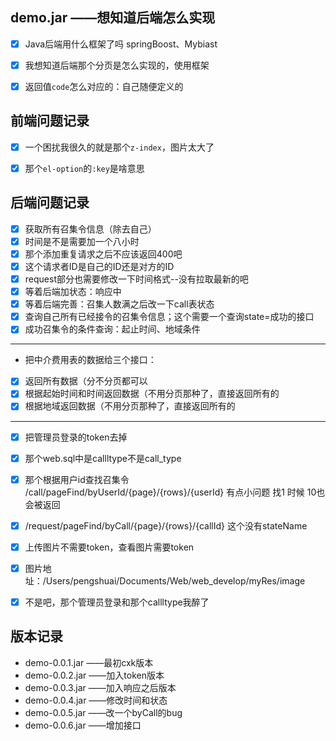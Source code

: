 ## demo.jar    ——想知道后端怎么实现

- [x] Java后端用什么框架了吗 springBoost、Mybiast
- [x] 我想知道后端那个分页是怎么实现的，使用框架
- [x] 返回值`code`怎么对应的：自己随便定义的



## 前端问题记录

- [x] 一个困扰我很久的就是那个`z-index`，图片太大了

- [x] 那个`el-option`的`:key`是啥意思



## 后端问题记录

- [x] 获取所有召集令信息（除去自己）
- [x] 时间是不是需要加一个八小时
- [x] 那个添加重复请求之后不应该返回400吧
- [x] 这个请求者ID是自己的ID还是对方的ID
- [x] request部分也需要修改一下时间格式--没有拉取最新的吧
- [x] 等着后端加状态：响应中
- [x] 等着后端完善：召集人数满之后改一下call表状态
- [x] 查询自己所有已经接令的召集令信息；这个需要一个查询state=成功的接口
- [x] 成功召集令的条件查询：起止时间、地域条件

---

- 把中介费用表的数据给三个接口：
- [x] 返回所有数据（分不分页都可以
- [x] 根据起始时间和时间返回数据（不用分页那种了，直接返回所有的
- [x] 根据地域返回数据（不用分页那种了，直接返回所有的

---

- [x] 把管理员登录的token去掉
- [x] 那个web.sql中是callltype不是call_type
- [x] 那个根据用户id查找召集令   /call/pageFind/byUserId/{page}/{rows}/{userId} 有点小问题 找1 时候 10也会被返回
- [x] /request/pageFind/byCall/{page}/{rows}/{callId}  这个没有stateName
- [x] 上传图片不需要token，查看图片需要token
- [x] 图片地址：/Users/pengshuai/Documents/Web/web_develop/myRes/image
- [x] 不是吧，那个管理员登录和那个callltype我醉了



## 版本记录

- demo-0.0.1.jar	——最初cxk版本
- demo-0.0.2.jar    ——加入token版本
- demo-0.0.3.jar    ——加入响应之后版本
- demo-0.0.4.jar    ——修改时间和状态
- demo-0.0.5.jar    ——改一个byCall的bug
- demo-0.0.6.jar    ——增加接口

